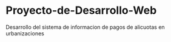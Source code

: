 # Proyecto-de-Desarrollo-Web
Desarrollo del sistema de informacion de pagos de alicuotas en urbanizaciones
